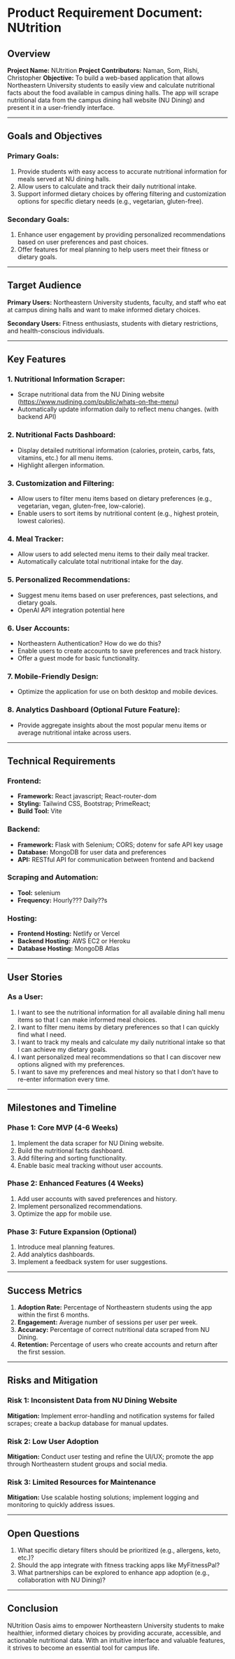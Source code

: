 # Product Requirement Document: NUtrition

## Overview

**Project Name:** NUtrition
**Project Contributors:** Naman, Som, Rishi, Christopher
**Objective:** To build a web-based application that allows Northeastern University students to easily view and calculate nutritional facts about the food available in campus dining halls. The app will scrape nutritional data from the campus dining hall website (NU Dining) and present it in a user-friendly interface.

---

## Goals and Objectives

### Primary Goals:

1. Provide students with easy access to accurate nutritional information for meals served at NU dining halls.
2. Allow users to calculate and track their daily nutritional intake.
3. Support informed dietary choices by offering filtering and customization options for specific dietary needs (e.g., vegetarian, gluten-free).

### Secondary Goals:

1. Enhance user engagement by providing personalized recommendations based on user preferences and past choices.
2. Offer features for meal planning to help users meet their fitness or dietary goals.

---

## Target Audience

**Primary Users:** Northeastern University students, faculty, and staff who eat at campus dining halls and want to make informed dietary choices.

**Secondary Users:** Fitness enthusiasts, students with dietary restrictions, and health-conscious individuals.

---

## Key Features

### 1. Nutritional Information Scraper:

- Scrape nutritional data from the NU Dining website
  (https://www.nudining.com/public/whats-on-the-menu)
- Automatically update information daily to reflect menu changes.
  (with backend API)

### 2. Nutritional Facts Dashboard:

- Display detailed nutritional information (calories, protein, carbs, fats, vitamins, etc.) for all menu items.
- Highlight allergen information.

### 3. Customization and Filtering:

- Allow users to filter menu items based on dietary preferences (e.g., vegetarian, vegan, gluten-free, low-calorie).
- Enable users to sort items by nutritional content (e.g., highest protein, lowest calories).

### 4. Meal Tracker:

- Allow users to add selected menu items to their daily meal tracker.
- Automatically calculate total nutritional intake for the day.

### 5. Personalized Recommendations:

- Suggest menu items based on user preferences, past selections, and dietary goals.
- OpenAI API integration potential here

### 6. User Accounts:

- Northeastern Authentication? How do we do this?
- Enable users to create accounts to save preferences and track history.
- Offer a guest mode for basic functionality.

### 7. Mobile-Friendly Design:

- Optimize the application for use on both desktop and mobile devices.

### 8. Analytics Dashboard (Optional Future Feature):

- Provide aggregate insights about the most popular menu items or average nutritional intake across users.

---

## Technical Requirements

### Frontend:

- **Framework:** React javascript; React-router-dom
- **Styling:** Tailwind CSS, Bootstrap; PrimeReact;
- **Build Tool:** Vite

### Backend:

- **Framework:** Flask with Selenium; CORS; dotenv for safe API key usage
- **Database:** MongoDB for user data and preferences
- **API:** RESTful API for communication between frontend and backend

### Scraping and Automation:

- **Tool:** selenium
- **Frequency:** Hourly??? Daily??s

### Hosting:

- **Frontend Hosting:** Netlify or Vercel
- **Backend Hosting:** AWS EC2 or Heroku
- **Database Hosting:** MongoDB Atlas

---

## User Stories

### As a User:

1. I want to see the nutritional information for all available dining hall menu items so that I can make informed meal choices.
2. I want to filter menu items by dietary preferences so that I can quickly find what I need.
3. I want to track my meals and calculate my daily nutritional intake so that I can achieve my dietary goals.
4. I want personalized meal recommendations so that I can discover new options aligned with my preferences.
5. I want to save my preferences and meal history so that I don’t have to re-enter information every time.

---

## Milestones and Timeline

### Phase 1: Core MVP (4-6 Weeks)

1. Implement the data scraper for NU Dining website.
2. Build the nutritional facts dashboard.
3. Add filtering and sorting functionality.
4. Enable basic meal tracking without user accounts.

### Phase 2: Enhanced Features (4 Weeks)

1. Add user accounts with saved preferences and history.
2. Implement personalized recommendations.
3. Optimize the app for mobile use.

### Phase 3: Future Expansion (Optional)

1. Introduce meal planning features.
2. Add analytics dashboards.
3. Implement a feedback system for user suggestions.

---

## Success Metrics

1. **Adoption Rate:** Percentage of Northeastern students using the app within the first 6 months.
2. **Engagement:** Average number of sessions per user per week.
3. **Accuracy:** Percentage of correct nutritional data scraped from NU Dining.
4. **Retention:** Percentage of users who create accounts and return after the first session.

---

## Risks and Mitigation

### Risk 1: Inconsistent Data from NU Dining Website

**Mitigation:** Implement error-handling and notification systems for failed scrapes; create a backup database for manual updates.

### Risk 2: Low User Adoption

**Mitigation:** Conduct user testing and refine the UI/UX; promote the app through Northeastern student groups and social media.

### Risk 3: Limited Resources for Maintenance

**Mitigation:** Use scalable hosting solutions; implement logging and monitoring to quickly address issues.

---

## Open Questions

1. What specific dietary filters should be prioritized (e.g., allergens, keto, etc.)?
2. Should the app integrate with fitness tracking apps like MyFitnessPal?
3. What partnerships can be explored to enhance app adoption (e.g., collaboration with NU Dining)?

---

## Conclusion

NUtrition Oasis aims to empower Northeastern University students to make healthier, informed dietary choices by providing accurate, accessible, and actionable nutritional data. With an intuitive interface and valuable features, it strives to become an essential tool for campus life.
